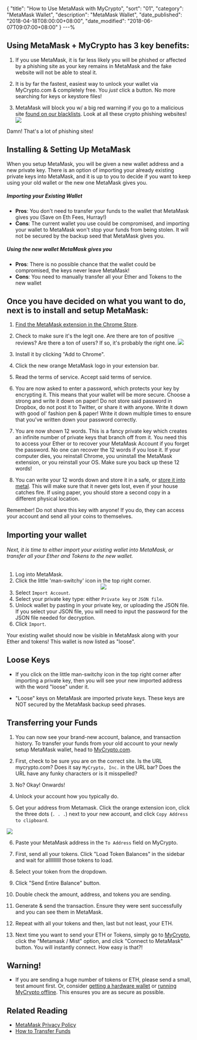 {
 "title": "How to Use MetaMask with MyCrypto",
 "sort": "01",
 "category": "MetaMask Wallet",
 "description": "MetaMask Wallet",
 "date_published": "2018-04-18T08:00:00+08:00",
 "date_modified": "2018-06-07T09:07:00+08:00"
}
---%


## Using MetaMask + MyCrypto has 3 key benefits:

1. If you use MetaMask, it is far less likely you will be phished or affected by a phishing site as your key remains in MetaMask and the fake website will not be able to steal it.

2. It is by far the fastest, easiest way to unlock your wallet via MyCrypto.com & completely free. You *just* click a button. No more searching for keys or keystore files!

3. MetaMask will block you w/ a big red warning if you go to a malicious site [found on our blacklists](https://github.com/409H/EtherAddressLookup/blob/master/blacklists/domains.json). Look at all these crypto phishing websites! ![](../images/metamask/moving-from-private-key-to-metamask_03.jpg)

Damn! That's a lot of phishing sites!



## Installing & Setting Up MetaMask

When you setup MetaMask, you will be given a new wallet address and a new private key. There is an option of importing your already existing private keys into MetaMask, and it is up to you to decide if you want to keep using your old wallet or the new one MetaMask gives you.

##### Importing your Existing Wallet

*  **Pros**: You don't need to transfer your funds to the wallet that MetaMask gives you (Save on Eth Fees, Hurray!)
*  **Cons**: The current wallet you use could be compromised, and importing your wallet to MetaMask won't stop your funds
from being stolen. It will not be secured by the backup seed that MetaMask gives you.

##### Using the new wallet MetaMask gives you
*  **Pros**: There is no possible chance that the wallet could be compromised, the keys never leave MetaMask!
*  **Cons**: You need to manually transfer all your Ether and Tokens to the new wallet



## Once you have decided on what you want to do, next is to install and setup MetaMask:

1. [Find the MetaMask extension in the Chrome Store](https://chrome.google.com/webstore/detail/metamask/nkbihfbeogaeaoehlefnkodbefgpgknn).

2. Check to make sure it's the legit one. Are there are ton of positive reviews? Are there a ton of users? If so, it's probably the right one. ![](../images/metamask/moving-from-private-key-to-metamask_01.jpg)

3. Install it by clicking "Add to Chrome".

4. Click the new orange MetaMask logo in your extension bar.

5. Read the terms of service. Accept said terms of service.

6. You are now asked to enter a password, which protects your key by encrypting it. This means that your wallet will be more secure. Choose a strong and write it down on paper! Do not store said password in Dropbox, do not post it to Twitter, or share it with anyone. Write it down with good ol' fashion pen & paper! Write it down multiple times to ensure that you've written down your password correctly.

7. You are now shown 12 words. This is a fancy private key which creates an infinite number of private keys that branch off from it. You need this to access your Ether or to recover your MetaMask Account if you forget the password. No one can recover the 12 words if you lose it. If your computer dies, you reinstall Chrome, you uninstall the MetaMask extension, or you reinstall your OS. Make sure you back up these 12 words!

8. You can write your 12 words down and store it in a safe, or [store it into metal](https://stee.ly/2Hcl4RE). This will make sure that it never gets lost, even if your house catches fire. If using paper, you should store a second copy in a different physical location.

<div class="alert alert-danger">
  Remember! Do not share this key with anyone! If you do, they can access your account and send all your coins to themselves.
</div>


## Importing your wallet

###### Next, it is time to either import your existing wallet into MetaMask, or transfer all your Ether and Tokens to the new wallet.

1. Log into MetaMask.
2. Click the little 'man-switchy' icon in the top right corner. <center>![](https://i.imgur.com/oWo09hI.png)</center>
3. Select `Import Account`.
4. Select your private key type: either `Private key` or `JSON file`.
4. Unlock wallet by pasting in your private key, or uploading the JSON file. If you select your JSON file, you will need to input the password for the JSON file needed for decryption.
5. Click `Import`.

Your existing wallet should now be visible in MetaMask along with your Ether and tokens! This wallet is now listed as "loose".



## Loose Keys

*  If you click on the little man-switchy icon in the top right corner after importing a private key, then you will see your new imported address with the word "loose" under it.

*  "Loose" keys on MetaMask are imported private keys. These keys are NOT secured by the MetaMask backup seed phrases.



## Transferring your Funds

1. You can now see your brand-new account, balance, and transaction history. To transfer your funds from your old account to your newly setup MetaMask wallet, head to [MyCrypto.com](https://mycrypto.com/account).

2. First, check to be sure you are on the correct site. Is the URL mycrypto.com? Does it say `MyCrypto, Inc.` in the URL bar? Does the URL have any funky characters or is it misspelled?

3. No? Okay! Onwards!

4. Unlock your account how you typically do.

5. Get your address from Metamask. Click the orange extension icon, click the three dots (`. . .`) next to your new account, and click `Copy Address to clipboard`.

![](../images/metamask/moving-from-private-key-to-metamask_02.jpg)

6. Paste your MetaMask address in the `To Address` field on MyCrypto.

7. First, send all your tokens. Click "Load Token Balances" in the sidebar and wait for allllllllll those tokens to load.

8. Select your token from the dropdown.

9. Click "Send Entire Balance" button.

10. Double check the amount, address, and tokens you are sending.

10. Generate & send the transaction. Ensure they were sent successfully and you can see them in MetaMask.

11. Repeat with all your tokens and then, last but not least, your ETH.

12. Next time you want to send your ETH or Tokens, simply go to [MyCrypto](https://mycrypto.com/), click the "Metamask / Mist" option, and click "Connect to MetaMask" button. You will instantly connect. How easy is that?!


## Warning!

*  If you are sending a huge number of tokens or ETH, please send a small, test amount first. Or, consider [getting a hardware wallet](https://support.mycrypto.com/hardware-wallets/hardware-wallet-recommendations.html) or [running MyCrypto offline](https://support.mycrypto.com/offline/running-mycrypto-locally.html). This ensures you are as secure as possible.



## Related Reading

*  [MetaMask Privacy Policy](https://metamask.io/privacy.html)
*  [How to Transfer Funds](https://support.mycrypto.com/send/how-to-send-transaction.html)
